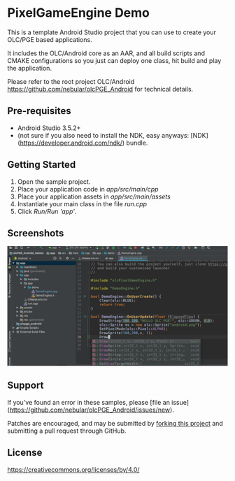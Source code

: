 PixelGameEngine Demo
====================

This is a template Android Studio project that you can use to create your OLC/PGE based
applications.

It includes the OLC/Android core as an AAR, and all build scripts and CMAKE configurations
so you just can deploy one class, hit build and play the application.

Please refer to the root project OLC/Android https://github.com/nebular/olcPGE_Android for technical details.

Pre-requisites
--------------
- Android Studio 3.5.2+
- (not sure if you also need to install the NDK, easy anyways:  [NDK] (https://developer.android.com/ndk/) bundle.

Getting Started
---------------
1. Open the sample project.
1. Place your application code in *app/src/main/cpp*
1. Place your application assets in *app/src/main/assets*
1. Instantiate your main class in the file *run.cpp*
1. Click *Run/Run 'app'*.

Screenshots
-----------
![screenshot](doc/screen1.png)

Support
-------
If you've found an error in these samples, please [file an issue] (https://github.com/nebular/olcPGE_Android/issues/new).

Patches are encouraged, and may be submitted by [forking this project](https://github.com/nebular/olcPGE_Android/fork) and
submitting a pull request through GitHub.

License
-------

https://creativecommons.org/licenses/by/4.0/
